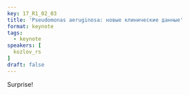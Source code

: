 ```yaml
---
key: 17_R1_02_03
title: 'Pseudomonas aeruginosa: новые клинические данные'
format: keynote
tags:
  - keynote
speakers: [
  kozlov_rs
]
draft: false
---
```

Surprise!